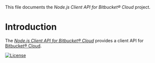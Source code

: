 This file documents the *Node.js Client API for Bitbucket® Cloud* project.

# Introduction

The *[Node.js Client API for Bitbucket® Cloud][]* provides a client API for
[Bitbucket® Cloud][].

[Node.js Client API for Bitbucket® Cloud]: https://vx68k.bitbucket.io/bitbucket-api-client-node/
[Bitbucket® Cloud]: https://bitbucket.org/

[![License](https://img.shields.io/badge/license-GPL--3.0--or--later-blue.svg)
][GPL-3.0-or-later]

[GPL-3.0-or-later]: https://spdx.org/licenses/GPL-3.0-or-later.html
    "GNU General Public License v3.0 or later"

